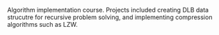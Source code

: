 Algorithm implementation course. 
Projects included creating DLB data strucutre for recursive problem solving, and implementing compression algorithms such as LZW.
